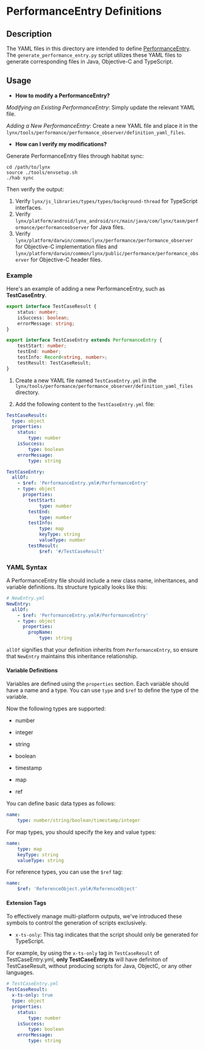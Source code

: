 # PerformanceEntry Definitions

## Description

The YAML files in this directory are intended to define [PerformanceEntry](https://lynxjs.org/api/lynx-api/performance-api/performance-entry.html). The `generate_performance_entry.py` script utilizes these YAML files to generate corresponding files in Java, Objective-C and TypeScript.

## Usage

- **How to modify a PerformanceEntry?**

_Modifying an Existing PerformanceEntry_: Simply update the relevant YAML file.

_Adding a New PerformanceEntry_: Create a new YAML file and place it in the `lynx/tools/performance/performance_observer/definition_yaml_files`.

- **How can I verify my modifications?**

Generate PerformanceEntry files through habitat sync:

```shell
cd /path/to/lynx
source ./tools/envsetup.sh
./hab sync
```

Then verify the output:

1. Verify `lynx/js_libraries/types/types/background-thread` for TypeScript interfaces.
2. Verify `lynx/platform/android/lynx_android/src/main/java/com/lynx/tasm/performance/performanceobserver` for Java files.
3. Verify `lynx/platform/darwin/common/lynx/performance/performance_observer` for Objective-C implementation files and `lynx/platform/darwin/common/lynx/public/performance/performance_observer` for Objective-C header files.

### Example

Here's an example of adding a new PerformanceEntry, such as **TestCaseEntry**.

```typescript
export interface TestCaseResult {
    status: number;
    isSuccess: boolean;
    errorMessage: string;
}

export interface TestCaseEntry extends PerformanceEntry {
    testStart: number;
    testEnd: number;
    testInfo: Record<string, number>;
    testResult: TestCaseResult;
}
```

1. Create a new YAML file named `TestCaseEntry.yml` in the `lynx/tools/performance/performance_observer/definition_yaml_files` directory.

2. Add the following content to the `TestCaseEntry.yml` file:

```yaml
TestCaseResult:
  type: object
  properties:
    status:
        type: number
    isSuccess:
        type: boolean
    errorMessage:
        type: string

TestCaseEntry:
  allOf:
    - $ref: 'PerformanceEntry.yml#/PerformanceEntry'
    - type: object
      properties:
        testStart:
            type: number
        testEnd:
            type: number
        testInfo:
            type: map
            keyType: string
            valueType: number
        testResult:
            $ref: '#/TestCaseResult'
```

### YAML Syntax

A PerformanceEntry file should include a new class name, inheritances, and variable definitions. Its structure typically looks like this:

```yaml
# NewEntry.yml
NewEntry:
  allOf:
    - $ref: 'PerformanceEntry.yml#/PerformanceEntry'
    - type: object
      properties:
        propName:
            type: string
```

`allOf` signifies that your definition inherits from `PerformanceEntry`, so ensure that `NewEntry` maintains this inheritance relationship.

#### Variable Definitions

Variables are defined using the `properties` section. Each variable should have a name and a type. You can use `type` and `$ref` to define the type of the variable.

Now the following types are supported:

- number

- integer

- string

- boolean

- timestamp

- map

- ref

You can define basic data types as follows:

```yaml
name:
    type: number/string/boolean/timestamp/integer
```

For map types, you should specify the key and value types:

```yaml
name:
    type: map
    keyType: string
    valueType: string
```

For reference types, you can use the `$ref` tag:

```yaml
name:
    $ref: 'ReferenceObject.yml#/ReferenceObject'
```

#### Extension Tags

To effectively manage multi-platform outputs, we've introduced these symbols to control the generation of scripts exclusively.

- `x-ts-only`: This tag indicates that the script should only be generated for TypeScript.

For example, by using the `x-ts-only` tag in `TestCaseResult` of TestCaseEntry.yml, **only TestCaseEntry.ts** will have definiton of TestCaseResult, without producing scripts for Java, ObjectC, or any other languages.

```yaml
# TestCaseEntry.yml
TestCaseResult:
  x-ts-only: true
  type: object
  properties:
    status:
        type: number
    isSuccess:
        type: boolean
    errorMessage:
        type: string
```

